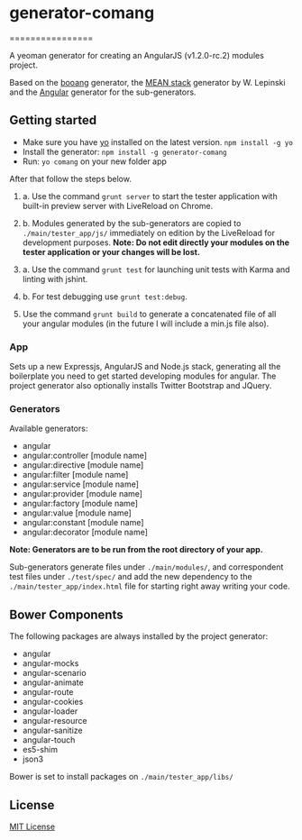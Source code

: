 # generator-comang
================

A yeoman generator for creating an AngularJS (v1.2.0-rc.2) modules project.

Based on the [booang](https://github.com/diegovallarta/generator-booang) generator,
the [MEAN stack](https://github.com/wlepinski/generator-meanstack) generator by W. Lepinski and
the [Angular](https://github.com/yeoman/generator-angular) generator for the sub-generators.

## Getting started
- Make sure you have [yo](https://github.com/yeoman/yo) installed on the latest version.
    `npm install -g yo`
- Install the generator: `npm install -g generator-comang`
- Run: `yo comang` on your new folder app

After that follow the steps below.

 1. a. Use the command `grunt server` to start the tester application with built-in preview server with LiveReload on Chrome.
 1. b. Modules generated by the sub-generators are copied to `./main/tester_app/js/` immediately on edition by the LiveReload for development purposes.
    **Note: Do not edit directly your modules on the tester application or your changes will be lost.**

 2. a. Use the command `grunt test` for launching unit tests with Karma and linting with jshint.
 2. b. For test debugging use `grunt test:debug`.

 3. Use the command `grunt build` to generate a concatenated file of all your angular modules (in the future I will include a min.js file also).


### App
Sets up a new Expressjs, AngularJS and Node.js stack, generating all the boilerplate you need to get started developing modules for angular.
The project generator also optionally installs Twitter Bootstrap and JQuery.

### Generators

Available generators:

* angular
* angular:controller [module name]
* angular:directive [module name]
* angular:filter [module name]
* angular:service [module name]
* angular:provider [module name]
* angular:factory [module name]
* angular:value [module name]
* angular:constant [module name]
* angular:decorator [module name]

**Note: Generators are to be run from the root directory of your app.**

Sub-generators generate files under `./main/modules/`, and correspondent test files under `./test/spec/` and add the new dependency to the `./main/tester_app/index.html` file for starting right away writing your code.

## Bower Components

The following packages are always installed by the project generator:

* angular
* angular-mocks
* angular-scenario
* angular-animate
* angular-route
* angular-cookies
* angular-loader
* angular-resource
* angular-sanitize
* angular-touch
* es5-shim
* json3

Bower is set to install packages on `./main/tester_app/libs/`

## License
[MIT License](http://en.wikipedia.org/wiki/MIT_License)